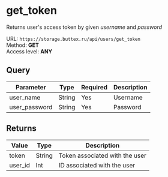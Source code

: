 # get_token
Returns user's access token by given *username* and *password*

URL: `https://storage.buttex.ru/api/users/get_token`\
Method: **GET**\
Access level: **ANY**

## Query
| Parameter      | Type   | Required | Description |
|----------------|--------|----------|-------------|
| user_name      | String | Yes      | Username    |
| user_password  | String | Yes      | Password    |

## Returns
| Value   | Type   | Description                    |
|---------|--------|--------------------------------|
| token   | String | Token associated with the user |
| user_id | Int    | ID associated with the user    |